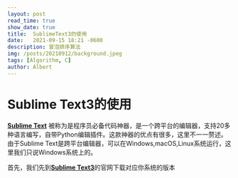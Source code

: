 ```yaml
---
layout: post
read_time: true
show_date: true
title:  SublimeText3的使用
date:   2021-09-15 18:21 -0600
description: 冒泡排序算法
img: /posts/20210912/background.jpeg
tags: [Algorithm, C]
author: Albert
---
```

# Sublime Text3的使用
[__Sublime Text__](https://baike.baidu.com/item/Sublime%20Text) 被称为是程序员必备代码神器，是一个跨平台的编辑器，支持20多种语言编写，自带Python编辑插件。这款神器的优点有很多，这里不一一赘述。  
由于Sublime Text是跨平台编辑器，可以在Windows,macOS,Linux系统运行，这里我们只说Windows系统上的。

首先，我们先到[__Sublime Text3__](https://www.sublimetext.com/3)的官网下载对应你系统的版本